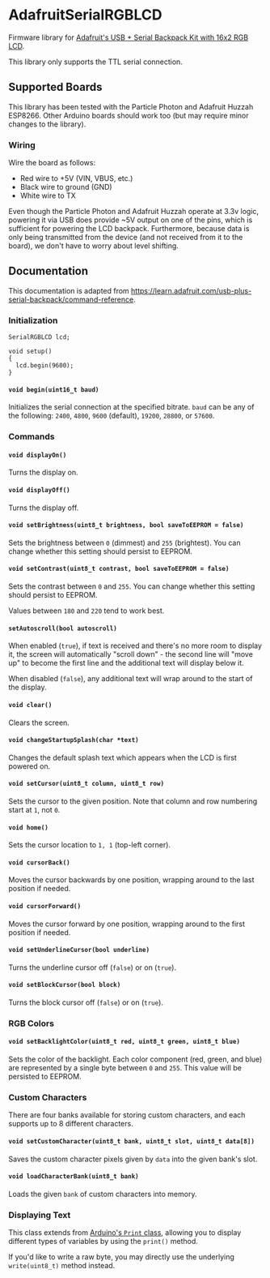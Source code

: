 # AdafruitSerialRGBLCD
Firmware library for [Adafruit's USB + Serial Backpack Kit with 16x2 RGB LCD](https://www.adafruit.com/products/782).

This library only supports the TTL serial connection.

## Supported Boards

This library has been tested with the Particle Photon and Adafruit Huzzah ESP8266.  Other Arduino boards should work too (but may require minor changes to the library).

### Wiring

Wire the board as follows:

 - Red wire to +5V (VIN, VBUS, etc.)
 - Black wire to ground (GND)
 - White wire to TX

Even though the Particle Photon and Adafruit Huzzah operate at 3.3v logic, powering it via USB does provide ~5V output on one of the pins, which is sufficient for powering the LCD backpack.  Furthermore, because data is only being transmitted from the device (and not received from it to the board), we don't have to worry about level shifting.

## Documentation

This documentation is adapted from https://learn.adafruit.com/usb-plus-serial-backpack/command-reference.

### Initialization

```
SerialRGBLCD lcd;

void setup()
{
  lcd.begin(9600);
}
```

#### `void begin(uint16_t baud)`

Initializes the serial connection at the specified bitrate.  `baud` can be any of the following: `2400`, `4800`, `9600` (default), `19200`, `28800`, or `57600`.

### Commands

#### `void displayOn()`

Turns the display on.

#### `void displayOff()`

Turns the display off.

#### `void setBrightness(uint8_t brightness, bool saveToEEPROM = false)`

Sets the brightness between `0` (dimmest) and `255` (brightest). You can change whether this setting should persist to EEPROM.

#### `void setContrast(uint8_t contrast, bool saveToEEPROM = false)`

Sets the contrast between `0` and `255`. You can change whether this setting should persist to EEPROM.

Values between `180` and `220` tend to work best.

#### `setAutoscroll(bool autoscroll)`

When enabled (`true`), if text is received and there's no more room to display it, the screen will automatically "scroll down" - the second line will "move up" to become the first line and the additional text will display below it.

When disabled (`false`), any additional text will wrap around to the start of the display.

#### `void clear()`

Clears the screen.

#### `void changeStartupSplash(char *text)`

Changes the default splash text which appears when the LCD is first powered on.

#### `void setCursor(uint8_t column, uint8_t row)`

Sets the cursor to the given position.  Note that column and row numbering start at `1`, not `0`.

#### `void home()`

Sets the cursor location to `1, 1` (top-left corner).

#### `void cursorBack()`

Moves the cursor backwards by one position, wrapping around to the last position if needed.

#### `void cursorForward()`

Moves the cursor forward by one position, wrapping around to the first position if needed.

#### `void setUnderlineCursor(bool underline)`

Turns the underline cursor off (`false`) or on (`true`).

#### `void setBlockCursor(bool block)`

Turns the block cursor off (`false`) or on (`true`).

### RGB Colors

#### `void setBacklightColor(uint8_t red, uint8_t green, uint8_t blue)`

Sets the color of the backlight.  Each color component (red, green, and blue) are represented by a single byte between `0` and `255`.  This value will be persisted to EEPROM.

### Custom Characters

There are four banks available for storing custom characters, and each supports up to 8 different characters.

#### `void setCustomCharacter(uint8_t bank, uint8_t slot, uint8_t data[8])`

Saves the custom character pixels given by `data` into the given bank's slot.

#### `void loadCharacterBank(uint8_t bank)`

Loads the given `bank` of custom characters into memory.

### Displaying Text

This class extends from [Arduino's `Print` class](https://github.com/arduino/Arduino/blob/master/hardware/arduino/avr/cores/arduino/Print.h), allowing you to display different types of variables by using the `print()` method.

If you'd like to write a raw byte, you may directly use the underlying `write(uint8_t)` method instead.
